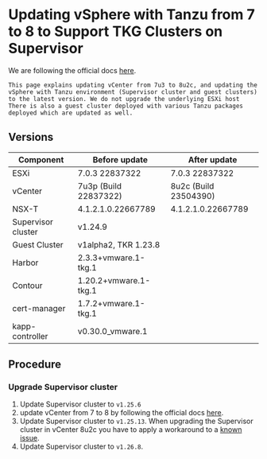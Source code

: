 # Updating vSphere with Tanzu from 7 to 8 to Support TKG Clusters on Supervisor

We are following the official docs [here](https://docs.vmware.com/en/VMware-vSphere/8.0/vsphere-with-tanzu-tkg/GUID-F68DF779-F52E-4970-8460-6177BF601DC2.html).

```!!! note
This page explains updating vCenter from 7u3 to 8u2c, and updating the vSphere with Tanzu environment (Supervisor cluster and guest clusters) to the latest version. We do not upgrade the underlying ESXi host There is also a guest cluster deployed with various Tanzu packages deployed which are updated as well.
```

## Versions

| Component |  Before update | After update  |
|---|---|---|
| ESXi  | 7.0.3 22837322  | 7.0.3 22837322  |
| vCenter  |  7u3p (Build 22837322) |  8u2c (Build 23504390) |
| NSX-T  |  4.1.2.1.0.22667789   |  4.1.2.1.0.22667789  |
|  Supervisor cluster |  v1.24.9 |   |
| Guest Cluster | v1alpha2, TKR 1.23.8  |   |
|  Harbor  | 2.3.3+vmware.1-tkg.1  |   |
|  Contour | 1.20.2+vmware.1-tkg.1  |   |
|  cert-manager | 1.7.2+vmware.1-tkg.1  |   |
|  kapp-controller | v0.30.0_vmware.1  |   |

## Procedure

### Upgrade Supervisor cluster

1. Update Supervisor cluster to `v1.25.6`
2. update vCenter from 7 to 8 by following the official docs [here](https://docs.vmware.com/en/VMware-vSphere/8.0/vsphere-vcenter-upgrade/GUID-30485437-B107-42EC-A0A8-A03334CFC825.html).
3. Update Supervisor cluster to `v1.25.13`. When upgrading the Supervisor cluster in vCenter 8u2c you have to apply a workaround to a [known issue](https://ikb.vmware.com/s/article/97660).
4. Update Supervisor cluster to `v1.26.8`.

